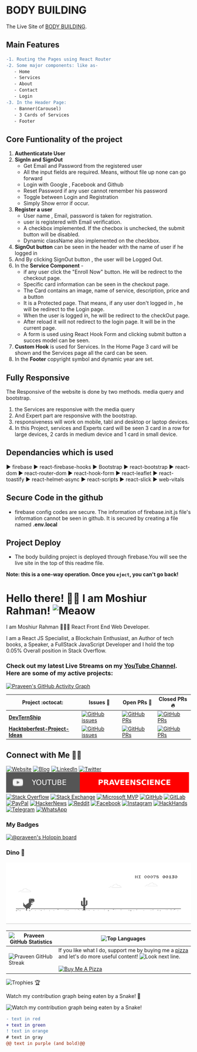 # BODY BUILDING

The Live Site of [BODY BUILDING](https://body-building-4bc2b.web.app/).

## Main Features

```diff
-1. Routing the Pages using React Router
-2. Some major components: like as-
   - Home
   - Services
   - About
   - Contact
   - Login
-3. In the Header Page:
   - Banner(Carousel)
   - 3 Cards of Services
   - Footer 
```
## Core Funtionality of the project

1. **Authenticatate User**
2. **SignIn and SignOut**
   - Get Email and Password from the registered user
   - All the input fields are required. Means, without file up none can go forward
   - Login with Google , Facebook and Github
   - Reset Password if any user cannot remember his password
   - Toggle between Login and Registration
   - Simply Show error if occur.
3. **Register a user**
   - User name , Email, password is taken for registration.
   - user is registered with Email verification.
   - A checkbox implemented. If the checbox is unchecked, the submit button will be disabled.
   - Dynamic className also implemented on the checkbox.
4. **SignOut button** can be seen in the header with the name of user if he logged in
5. And By clicking SignOut button , the user will be Logged Out.
6. In the **Service Component** -
   - if any user click the "Enroll Now" button. He will be redirect to the checkout page.
   - Specific card information can be seen in the checkout page.
   - The Card contains an image, name of service, description, price and a button
   - It is a Protected page. That means, if any user don't logged in , he will be redirect to the Login page.
   - When the user is logged in, he will be redirect to the checkOut page.
   - After reload it will not redirect to the login page. It will be in the current page.
   - A form is used using React Hook Form and clicking submit button a succes model can be seen.
7. **Custom Hook** is used for Services. In the Home Page 3 card will be shown and the Services page all the card can be seen.
8. In the **Footer** copyright symbol and dynamic year are set. 

## Fully Responsive

The Responsive of the website is done by two methods. media query and bootstrap.
1. the Services are responsive with the media query
2. And Expert part are responsive with the bootstrap.
3. responsiveness will work on mobile, tabl and desktop or laptop devices.
4. In this Project, services and Experts card will be seen 3 card in a row for large devices, 2 cards in medium device and 1 card in small device.

## Dependancies which is used

▶️ firebase
▶️ react-firebase-hooks
▶️ Bootstrap
▶️ react-bootstrap
▶️ react-dom
▶️ react-router-dom
▶️ react-hook-form
▶️ react-leaflet
▶️ react-toastify
▶️ react-helmet-async
▶️ react-scripts 
▶️ react-slick
▶️ web-vitals

## Secure Code in the github

* firebase config codes are secure. The information of firebase.init.js file's information cannot be seen in github. It is secured by creating a file named **.env.local** 

## Project Deploy

* The body building project is deployed through firebase.You will see the live site in the top of this readme file.

**Note: this is a one-way operation. Once you `eject`, you can't go back!**


# Hello there! 👋🏻 I am Moshiur Rahman! <img src="https://i.imgur.com/veZrcC7.gif" alt="Meaow" width="50" />

I am Moshiur Rahman 🙋🏻‍♂️ React Front End Web Developer.

I am a React JS Specialist, a Blockchain Enthusiast, an Author of tech books, a Speaker, a FullStack JavaScript Developer and I hold the top 0.05% Overall position in Stack Overflow.

### Check out my latest Live Streams on my [YouTube Channel](https://www.youtube.com/praveenscience?sub_confirmation=1). Here are some of my active projects:

[![Praveen's GitHub Activity Graph](https://activity-graph.herokuapp.com/graph?username=praveenscience)](https://git.io/J1Ycx)

|      Project :octocat:   |     Issues :bug:   | Open PRs :bell:  | Closed PRs :fire:  |
|-------------|-------------------|---|---|
| [**DevTernShip**](https://github.com/praveenscience/Internship-LMS-FrontEnd) | [![GitHub issues](https://img.shields.io/github/issues/praveenscience/Internship-LMS-FrontEnd?color=green&logo=github&style=flat)](https://github.com/praveenscience/Internship-LMS-FrontEnd/issues) | [![GitHub PRs](https://img.shields.io/github/issues-pr/praveenscience/Internship-LMS-FrontEnd?style=flat&logo=github)](https://github.com/praveenscience/Internship-LMS-FrontEnd/pulls)  | [![GitHub PRs](https://img.shields.io/github/issues-pr-closed/praveenscience/Internship-LMS-FrontEnd?style=flat&color=critical&logo=github)](https://github.com/praveenscience/Internship-LMS-FrontEnd/pulls?q=is%3Apr+is%3Aclosed)  |
| [**Hacktoberfest-Project-Ideas**](https://github.com/praveenscience/Hacktoberfest-Project-Ideas/) | [![GitHub issues](https://img.shields.io/github/issues/praveenscience/Hacktoberfest-Project-Ideas?color=green&logo=github&style=flat)](https://github.com/praveenscience/Hacktoberfest-Project-Ideas/issues) | [![GitHub PRs](https://img.shields.io/github/issues-pr/praveenscience/Hacktoberfest-Project-Ideas?style=flat&logo=github)](https://github.com/praveenscience/Hacktoberfest-Project-Ideas/pulls)  | [![GitHub PRs](https://img.shields.io/github/issues-pr-closed/praveenscience/Hacktoberfest-Project-Ideas?style=flat&color=critical&logo=github)](https://github.com/praveenscience/Hacktoberfest-Project-Ideas/pulls?q=is%3Apr+is%3Aclosed)   |

## Connect with Me 🤝🏻

[![Website](https://raw.githubusercontent.com/praveenscience/praveenscience/master/soc/ws.svg)](https://praveen.science/) [![Blog](https://raw.githubusercontent.com/praveenscience/praveenscience/master/soc/bl.svg)](https://blog.praveen.science/) [![LinkedIn](https://raw.githubusercontent.com/praveenscience/praveenscience/master/soc/li.svg)](https://uk.linkedin.com/in/praveentech/) [![Twitter](https://raw.githubusercontent.com/praveenscience/praveenscience/master/soc/tw.svg)](https://twitter.com/praveenscience) [![YouTube](https://raw.githubusercontent.com/praveenscience/praveenscience/master/soc/yt.svg)](https://youtube.com/praveenscience) [![Stack Overflow](https://raw.githubusercontent.com/praveenscience/praveenscience/master/soc/so.svg)](https://stackoverflow.com/users/462627/praveen-kumar-purushothaman) [![Stack Exchange](https://raw.githubusercontent.com/praveenscience/praveenscience/master/soc/se.svg)](https://stackexchange.com/users/210807/praveen-kumar) [![Microsoft MVP](https://raw.githubusercontent.com/praveenscience/praveenscience/master/soc/ms.svg)](https://mvp.microsoft.com/en-us/PublicProfile/5001822) [![GitHub](https://raw.githubusercontent.com/praveenscience/praveenscience/master/soc/gh.svg)](https://github.com/praveenscience) [![GitLab](https://raw.githubusercontent.com/praveenscience/praveenscience/master/soc/gl.svg)](https://gitlab.com/praveenscience) [![PayPal](https://raw.githubusercontent.com/praveenscience/praveenscience/master/soc/pp.svg)](https://www.paypal.me/PraveenKumar) [![HackerNews](https://raw.githubusercontent.com/praveenscience/praveenscience/master/soc/hn.svg)](https://news.ycombinator.com/user?id=praveenscience) [![Reddit](https://raw.githubusercontent.com/praveenscience/praveenscience/master/soc/r.svg)](https://reddit.com/u/praveenscience/) [![Facebook](https://raw.githubusercontent.com/praveenscience/praveenscience/master/soc/fb.svg)](https://www.facebook.com/praveenscience) [![Instagram](https://raw.githubusercontent.com/praveenscience/praveenscience/master/soc/ig.svg)](https://instagram.com/praveenscience) [![HackHands](https://raw.githubusercontent.com/praveenscience/praveenscience/master/soc/hh.svg)](http://web.archive.org/web/20190116000030if_/https://hackhands.com/praveen/) [![Telegram](https://raw.githubusercontent.com/praveenscience/praveenscience/master/soc/tg.svg)](https://t.me/praveenscience) [![WhatsApp](https://raw.githubusercontent.com/praveenscience/praveenscience/master/soc/wa.svg)](https://wa.me/)

### My Badges

[![@praveen's Holopin board](https://holopin.me/praveen)](https://holopin.io/@praveen)

### Dino 🦖

![Dino](https://raw.githubusercontent.com/praveenscience/praveenscience/master/dino.gif)

| ![Praveen GitHub Statistics](https://github-readme-stats.vercel.app/api?username=praveenscience&show_icons=true) | ![Top Languages](https://github-readme-stats.vercel.app/api/top-langs/?username=praveenscience) |
| --- | --- |
| ![Praveen GitHub Streak](https://github-readme-streak-stats.herokuapp.com/?user=praveenscience) | If you like what I do, support me by buying me a [pizza](https://www.buymeacoffee.com/praveenscience) and let's do more useful content! <img src="https://i.imgur.com/T31KN5a.png" alt="Look next line." height="24" /><br /><br /> <a href="https://www.buymeacoffee.com/praveenscience" target="_blank"><img src="https://cdn.buymeacoffee.com/buttons/v2/default-white.png" alt="Buy Me A Pizza" width="120" /></a> |

![Trophies 🏆](https://github-profile-trophy.vercel.app/?username=praveenscience)

Watch my contribution graph being eaten by a Snake! 🐍

![Watch my contribution graph being eaten by a Snake!](https://raw.githubusercontent.com/praveenscience/praveenscience/master/soc/snake.svg)

```diff
- text in red
+ text in green
! text in orange
# text in gray
@@ text in purple (and bold)@@
```